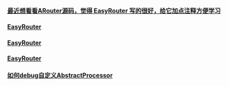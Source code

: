 #### [ 最近想看看ARouter源码，觉得 EasyRouter 写的很好，给它加点注释方便学习](https://github.com/Xiasm/EasyRouter)

#### [EasyRouter](https://github.com/Xiasm/EasyRouter)

#### [EasyRouter](https://github.com/Xiasm/EasyRouter)

#### [EasyRouter](https://github.com/Xiasm/EasyRouter)

#### [如何debug自定义AbstractProcessor](https://www.jianshu.com/p/80a14bc35000)